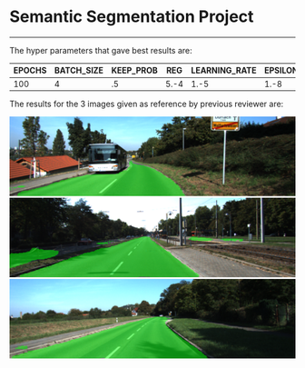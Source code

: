 # Semantic Segmentation Project
---

The hyper parameters that gave best results are:

|EPOCHS|BATCH_SIZE|KEEP_PROB|REG|LEARNING_RATE|EPSILON|CLIP_NORM|
|------|----------|---------|---|-------------|-------|---------|
|100|4 |.5|5.-4|1.-5|1.-8|0|

The results for the 3 images given as reference by previous reviewer are:

![](./runs/1508899791.9367473/um_000032.png)
![](./runs/1508899791.9367473/uu_000002.png)
![](./runs/1508899791.9367473/uu_000049.png)
